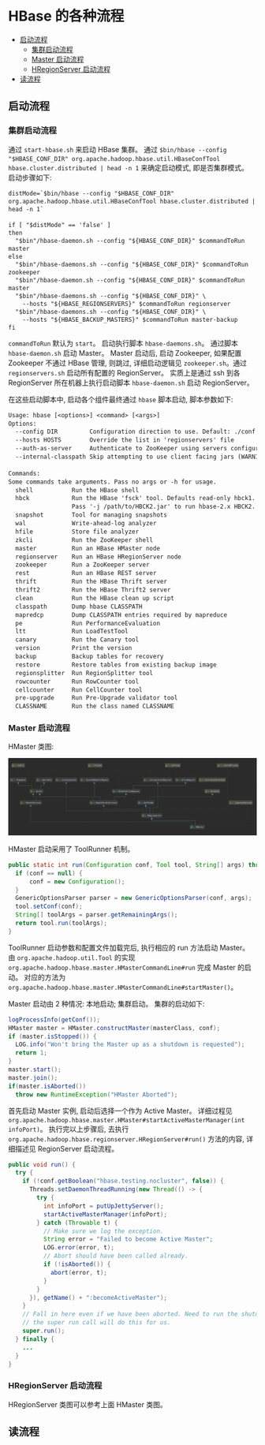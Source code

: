 # HBase 的各种流程

- [启动流程](#启动流程)
  - [集群启动流程](#集群启动流程)
  - [Master 启动流程](#master-启动流程)
  - [HRegionServer 启动流程](#hregionserver-启动流程)
- [读流程](#读流程)

## 启动流程

### 集群启动流程

通过 `start-hbase.sh` 来启动 HBase 集群。 通过 `$bin/hbase --config "$HBASE_CONF_DIR" org.apache.hadoop.hbase.util.HBaseConfTool hbase.cluster.distributed | head -n 1` 来确定启动模式, 即是否集群模式。 启动步骤如下:

```shell
distMode=`$bin/hbase --config "$HBASE_CONF_DIR" org.apache.hadoop.hbase.util.HBaseConfTool hbase.cluster.distributed | head -n 1`

if [ "$distMode" == 'false' ]
then
  "$bin"/hbase-daemon.sh --config "${HBASE_CONF_DIR}" $commandToRun master
else
  "$bin"/hbase-daemons.sh --config "${HBASE_CONF_DIR}" $commandToRun zookeeper
  "$bin"/hbase-daemon.sh --config "${HBASE_CONF_DIR}" $commandToRun master
  "$bin"/hbase-daemons.sh --config "${HBASE_CONF_DIR}" \
    --hosts "${HBASE_REGIONSERVERS}" $commandToRun regionserver
  "$bin"/hbase-daemons.sh --config "${HBASE_CONF_DIR}" \
    --hosts "${HBASE_BACKUP_MASTERS}" $commandToRun master-backup
fi
```

`commandToRun` 默认为 `start`。 启动执行脚本 `hbase-daemons.sh`。 通过脚本 `hbase-daemon.sh` 启动 Master。 Master 启动后, 启动 Zookeeper, 如果配置 Zookeeper 不通过 HBase 管理, 则跳过, 详细启动逻辑见 `zookeeper.sh`。通过 `regionservers.sh` 启动所有配置的 RegionServer。 实质上是通过 ssh 到各 RegionServer 所在机器上执行启动脚本 `hbase-daemon.sh` 启动 RegionServer。

在这些启动脚本中, 启动各个组件最终通过 `hbase` 脚本启动, 脚本参数如下:

```txt
Usage: hbase [<options>] <command> [<args>]
Options:
  --config DIR         Configuration direction to use. Default: ./conf
  --hosts HOSTS        Override the list in 'regionservers' file
  --auth-as-server     Authenticate to ZooKeeper using servers configuration
  --internal-classpath Skip attempting to use client facing jars (WARNING: unstable results between versions)

Commands:
Some commands take arguments. Pass no args or -h for usage.
  shell           Run the HBase shell
  hbck            Run the HBase 'fsck' tool. Defaults read-only hbck1.
                  Pass '-j /path/to/HBCK2.jar' to run hbase-2.x HBCK2.
  snapshot        Tool for managing snapshots
  wal             Write-ahead-log analyzer
  hfile           Store file analyzer
  zkcli           Run the ZooKeeper shell
  master          Run an HBase HMaster node
  regionserver    Run an HBase HRegionServer node
  zookeeper       Run a ZooKeeper server
  rest            Run an HBase REST server
  thrift          Run the HBase Thrift server
  thrift2         Run the HBase Thrift2 server
  clean           Run the HBase clean up script
  classpath       Dump hbase CLASSPATH
  mapredcp        Dump CLASSPATH entries required by mapreduce
  pe              Run PerformanceEvaluation
  ltt             Run LoadTestTool
  canary          Run the Canary tool
  version         Print the version
  backup          Backup tables for recovery
  restore         Restore tables from existing backup image
  regionsplitter  Run RegionSplitter tool
  rowcounter      Run RowCounter tool
  cellcounter     Run CellCounter tool
  pre-upgrade     Run Pre-Upgrade validator tool
  CLASSNAME       Run the class named CLASSNAME
```

### Master 启动流程

HMaster 类图:

![HBase UML](imgs/hmaster_uml.png)

HMaster 启动采用了 ToolRunner 机制。

```java
public static int run(Configuration conf, Tool tool, String[] args) throws Exception {
  if (conf == null) {
      conf = new Configuration();
  }
  GenericOptionsParser parser = new GenericOptionsParser(conf, args);
  tool.setConf(conf);
  String[] toolArgs = parser.getRemainingArgs();
  return tool.run(toolArgs);
}
```

ToolRunner 启动参数和配置文件加载完后, 执行相应的 run 方法启动 Master。 由 `org.apache.hadoop.util.Tool` 的实现 `org.apache.hadoop.hbase.master.HMasterCommandLine#run` 完成 Master 的启动。 对应的方法为 `org.apache.hadoop.hbase.master.HMasterCommandLine#startMaster()`。

Master 启动由 2 种情况: 本地启动; 集群启动。 集群的启动如下:

```java
logProcessInfo(getConf());
HMaster master = HMaster.constructMaster(masterClass, conf);
if (master.isStopped()) {
  LOG.info("Won't bring the Master up as a shutdown is requested");
  return 1;
}
master.start();
master.join();
if(master.isAborted())
  throw new RuntimeException("HMaster Aborted");
```

首先启动 Master 实例, 启动后选择一个作为 Active Master。 详细过程见 `org.apache.hadoop.hbase.master.HMaster#startActiveMasterManager(int infoPort)`。 执行完以上步骤后, 去执行 `org.apache.hadoop.hbase.regionserver.HRegionServer#run()` 方法的内容, 详细描述见 RegionServer 启动流程。

```java
public void run() {
  try {
    if (!conf.getBoolean("hbase.testing.nocluster", false)) {
      Threads.setDaemonThreadRunning(new Thread(() -> {
        try {
          int infoPort = putUpJettyServer();
          startActiveMasterManager(infoPort);
        } catch (Throwable t) {
          // Make sure we log the exception.
          String error = "Failed to become Active Master";
          LOG.error(error, t);
          // Abort should have been called already.
          if (!isAborted()) {
            abort(error, t);
          }
        }
      }), getName() + ":becomeActiveMaster");
    }
    // Fall in here even if we have been aborted. Need to run the shutdown services and
    // the super run call will do this for us.
    super.run();
  } finally {
    ...
  }
}
```

### HRegionServer 启动流程

HRegionServer 类图可以参考上面 HMaster 类图。

## 读流程
